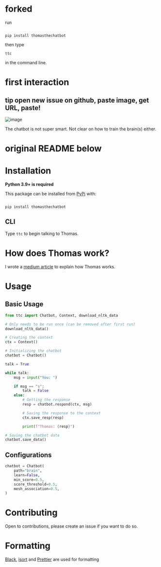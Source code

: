 # forked

run

```

pip install thomasthechatbot

```
then type
```
ttc
```
in the command line.

# first interaction
## tip open new issue on github, paste image, get URL, paste!
![image](https://user-images.githubusercontent.com/640846/201272702-ad6bc058-6569-407a-b71d-a91d99a14227.png)

The chatbot is not super smart. Not clear on how to train the brain(s) either.

# original README below

# Installation

**Python 3.9+ is required**

This package can be installed from [PyPi](https://pypi.org/project/thomasthechatbot/) with:

```

pip install thomasthechatbot

```

## CLI

Type `ttc` to begin talking to Thomas.

# How does Thomas work?

I wrote a [medium article](https://medium.com/@principle105/creating-a-python-chatbot-that-learns-as-you-speak-to-it-60b305d8f68f) to explain how Thomas works.

# Usage

## Basic Usage

```py
from ttc import Chatbot, Context, download_nltk_data

# Only needs to be run once (can be removed after first run)
download_nltk_data()

# Creating the context
ctx = Context()

# Initializing the chatbot
chatbot = Chatbot()

talk = True

while talk:
    msg = input("You: ")

    if msg == "s":
        talk = False
    else:
        # Getting the response
        resp = chatbot.respond(ctx, msg)

        # Saving the response to the context
        ctx.save_resp(resp)

        print(f"Thomas: {resp}")

# Saving the chatbot data
chatbot.save_data()
```

## Configurations

```py
chatbot = Chatbot(
    path="brain",
    learn=False,
    min_score=0.5,
    score_threshold=0.5,
    mesh_association=0.5,
)
```

# Contributing

Open to contributions, please create an issue if you want to do so.

# Formatting

[Black](https://github.com/psf/black), [isort](https://github.com/PyCQA/isort) and [Prettier](https://prettier.io/) are used for formatting
